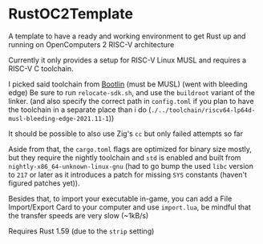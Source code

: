 # RustOC2Template
A template to have a ready and working environment to get Rust up and running on OpenComputers 2 RISC-V architecture

Currently it only provides a setup for RISC-V Linux MUSL and requires a RISC-V C toolchain.

I picked said toolchain from [Bootlin](https://toolchains.bootlin.com/releases_riscv64-lp64d.html) (must be MUSL) (went with bleeding edge)
Be sure to run `relocate-sdk.sh`, and use the `buildroot` variant of the linker. (and also specify the correct path in `config.toml` if you plan to have the toolchain in a separate place than i do (`./../toolchain/riscv64-lp64d-musl-bleeding-edge-2021.11-1`))

It should be possible to also use Zig's `cc` but only failed attempts so far

Aside from that, the `cargo.toml` flags are optimized for binary size mostly, but they require the nightly toolchain and `std` is enabled and built from `nightly-x86_64-unknown-linux-gnu` (had to go bump the used `libc` version to `217` or later as it introduces a patch for missing `SYS` constants (haven't figured patches yet)).

Besides that, to import your executable in-game, you can add a File Import/Export Card to your computer and use `import.lua`, be mindful that the transfer speeds are very slow (~1kB/s)

Requires Rust 1.59 (due to the `strip` setting)
